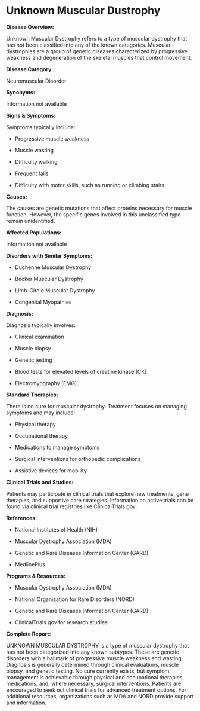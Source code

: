 # Unknown Muscular Dustrophy

**Disease Overview:**
Unknown Muscular Dystrophy refers to a type of muscular dystrophy that has not been classified into any of the known categories. Muscular dystrophies are a group of genetic diseases characterized by progressive weakness and degeneration of the skeletal muscles that control movement.

**Disease Category:**
Neuromuscular Disorder

**Synonyms:**
Information not available

**Signs & Symptoms:**
Symptoms typically include:
- Progressive muscle weakness
- Muscle wasting
- Difficulty walking
- Frequent falls
- Difficulty with motor skills, such as running or climbing stairs

**Causes:**
The causes are genetic mutations that affect proteins necessary for muscle function. However, the specific genes involved in this unclassified type remain unidentified.

**Affected Populations:**
Information not available

**Disorders with Similar Symptoms:**
- Duchenne Muscular Dystrophy
- Becker Muscular Dystrophy
- Limb-Girdle Muscular Dystrophy
- Congenital Myopathies

**Diagnosis:**
Diagnosis typically involves:
- Clinical examination
- Muscle biopsy
- Genetic testing
- Blood tests for elevated levels of creatine kinase (CK)
- Electromyography (EMG)

**Standard Therapies:**
There is no cure for muscular dystrophy. Treatment focuses on managing symptoms and may include:
- Physical therapy
- Occupational therapy
- Medications to manage symptoms
- Surgical interventions for orthopedic complications
- Assistive devices for mobility

**Clinical Trials and Studies:**
Patients may participate in clinical trials that explore new treatments, gene therapies, and supportive care strategies. Information on active trials can be found via clinical trial registries like ClinicalTrials.gov.

**References:**
- National Institutes of Health (NIH)
- Muscular Dystrophy Association (MDA)
- Genetic and Rare Diseases Information Center (GARD)
- MedlinePlus

**Programs & Resources:**
- Muscular Dystrophy Association (MDA)
- National Organization for Rare Disorders (NORD)
- Genetic and Rare Diseases Information Center (GARD)
- ClinicalTrials.gov for research studies

**Complete Report:**
UNKNOWN MUSCULAR DYSTROPHY is a type of muscular dystrophy that has not been categorized into any known subtypes. These are genetic disorders with a hallmark of progressive muscle weakness and wasting. Diagnosis is generally determined through clinical evaluations, muscle biopsy, and genetic testing. No cure currently exists, but symptom management is achievable through physical and occupational therapies, medications, and, where necessary, surgical interventions. Patients are encouraged to seek out clinical trials for advanced treatment options. For additional resources, organizations such as MDA and NORD provide support and information.
